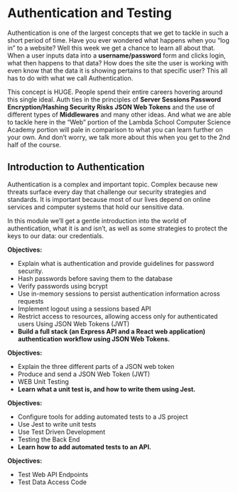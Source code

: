 # Authentication and Testing
Authentication is one of the largest concepts that we get to tackle in such a short period of time. Have you ever wondered what happens when you “log in” to a website? Well this week we get a chance to learn all about that. When a user inputs data into a **username/password** form and clicks login, what then happens to that data? How does the site the user is working with even know that the data it is showing pertains to that specific user? This all has to do with what we call Authentication.

This concept is HUGE. People spend their entire careers hovering around this single ideal. Auth ties in the principles of **Server Sessions Password Encryption/Hashing Security Risks JSON Web Tokens** and the use of different types of **Middlewares** and many other ideas. And what we are able to tackle here in the “Web” portion of the Lambda School Computer Science Academy portion will pale in comparison to what you can learn further on your own. And don’t worry, we talk more about this when you get to the 2nd half of the course.

## Introduction to Authentication
Authentication is a complex and important topic. Complex because new threats surface every day that challenge our security strategies and standards. It is important because most of our lives depend on online services and computer systems that hold our sensitive data.

In this module we’ll get a gentle introduction into the world of authentication, what it is and isn’t, as well as some strategies to protect the keys to our data: our credentials.

**Objectives:**

- Explain what is authentication and provide guidelines for password security.
- Hash passwords before saving them to the database
- Verify passwords using bcrypt
- Use in-memory sessions to persist authentication information across requests
- Implement logout using a sessions based API
- Restrict access to resources, allowing access only for authenticated users Using JSON Web Tokens (JWT)
- **Build a full stack (an Express API and a React web application) authentication workflow using JSON Web Tokens.**

**Objectives:**

- Explain the three different parts of a JSON web token
- Produce and send a JSON Web Token (JWT)
- WEB Unit Testing
- **Learn what a unit test is, and how to write them using Jest.**

**Objectives:**

- Configure tools for adding automated tests to a JS project
- Use Jest to write unit tests
- Use Test Driven Development
- Testing the Back End
- **Learn how to add automated tests to an API.**

**Objectives:**

- Test Web API Endpoints
- Test Data Access Code
